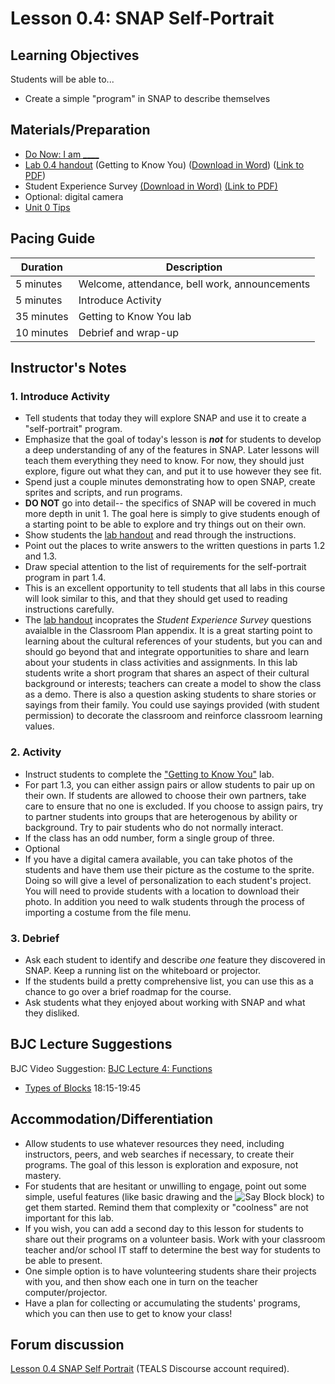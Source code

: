 # Lesson 0.4: SNAP Self-Portrait

## Learning Objectives

Students will be able to...

* Create a simple "program" in SNAP to describe themselves

## Materials/Preparation

* [Do Now: I am ____](do_now_04.md)
* [Lab 0.4 handout](lab_04.md) (Getting to Know You) ([Download in Word](https://github.com/TEALSK12/introduction-to-computer-science/raw/master/Unit%200/Lab%200.4.docx)) ([Link to PDF](https://github.com/TEALSK12/introduction-to-computer-science/raw/master/Unit%200/Lab%200.4.pdf))
* Student Experience Survey [(Download in Word)](https://github.com/TEALSK12/introduction-to-computer-science/raw/master/Unit%200/Student%20Experiences%20Survey.docx) [(Link to PDF)](https://github.com/TEALSK12/introduction-to-computer-science/raw/master/Unit%200/Student%20Experiences%20Survey.pdf)
* Optional: digital camera
* [Unit 0 Tips](unit_0_tips.md)

## Pacing Guide

| Duration   | Description                                   |
| ---------- | --------------------------------------------- |
| 5 minutes  | Welcome, attendance, bell work, announcements |
| 5 minutes  | Introduce Activity                            |
| 35 minutes | Getting to Know You lab                       |
| 10 minutes | Debrief and wrap-up                           |

## Instructor's Notes

### 1. Introduce Activity

* Tell students that today they will explore SNAP and use it to create a "self-portrait" program.
* Emphasize that the goal of today's lesson is **_not_** for students to develop a deep understanding of any of the features in SNAP.  Later lessons will teach them everything they need to know.  For now, they should just explore, figure out what they can, and put it to use however they see fit.
* Spend just a couple minutes demonstrating how to open SNAP, create sprites and scripts, and run programs.
* **DO NOT** go into detail-- the specifics of SNAP will be covered in much more depth in unit 1.  The goal here is simply to give students enough of a starting point to be able to explore and try things out on their own.
* Show students the [lab handout](lab_04.md) and read through the instructions.
* Point out the places to write answers to the written questions in parts 1.2 and 1.3.
* Draw special attention to the list of requirements for the self-portrait program in part 1.4.
* This is an excellent opportunity to tell students that all labs in this course will look similar to this, and that they should get used to reading instructions carefully.
* The [lab handout](lab_04.md) incoprates the *Student Experience Survey* questions avaialble in the Classroom Plan appendix.  It is a great starting point to learning about the cultural references of your students, but you can and should go beyond that and integrate opportunities to share and learn about your students in class activities and assignments.  In this lab students write a short program that shares an aspect of their cultural background or interests; teachers can create a model to show the class as a demo.  There is also a question asking students to share stories or sayings from their family.  You could use sayings provided (with student permission) to decorate the classroom and reinforce classroom learning values.

### 2. Activity

* Instruct students to complete the ["Getting to Know You"](lab_04.md) lab.
* For part 1.3, you can either assign pairs or allow students to pair up on their own.  If students are allowed to choose their own partners, take care to ensure that no one is excluded.  If you choose to assign pairs, try to partner students into groups that are heterogenous by ability or background. Try to pair students who do not normally interact.
* If the class has an odd number, form a single group of three.
* Optional
* If you have a digital camera available, you can take photos of the students and have them use their picture as the costume to the sprite.  Doing so will give a level of personalization to each student's project.  You will need to provide students with a location to download their photo.  In addition you need to walk students through the process of importing a costume from the file menu.

### 3. Debrief

* Ask each student to identify and describe _one_ feature they discovered in SNAP.  Keep a running list on the whiteboard or projector.
* If the students build a pretty comprehensive list, you can use this as a chance to go over a brief roadmap for the course.
* Ask students what they enjoyed about working with SNAP and what they disliked.

## BJC Lecture Suggestions

BJC Video Suggestion: [BJC Lecture 4: Functions](http://www.youtube.com/watch?v=_uKCBmQEf5w&t=18m15s)

* [Types of Blocks](http://www.youtube.com/watch?v=_uKCBmQEf5w&t=18m15s)  18:15-19:45

## Accommodation/Differentiation

* Allow students to use whatever resources they need, including instructors, peers, and web searches if necessary, to create their programs.  The goal of this lesson is exploration and exposure, not mastery.
* For students that are hesitant or unwilling to engage, point out some simple, useful features (like basic drawing and the ![Say Block](say.png) block) to get them started.  Remind them that complexity or "coolness" are not important for this lab.
* If you wish, you can add a second day to this lesson for students to share out their programs on a volunteer basis.  Work with your classroom teacher and/or school IT staff to determine the best way for students to be able to present.
* One simple option is to have volunteering students share their projects with you, and then show each one in turn on the teacher computer/projector.
* Have a plan for collecting or accumulating the students' programs, which you can then use to get to know your class!

## Forum discussion

[Lesson 0.4 SNAP Self Portrait](http://forums.tealsk12.org/c/unit-0-beginnings/lesson-0-4-snap-self-portrait) (TEALS Discourse account required).</a>
